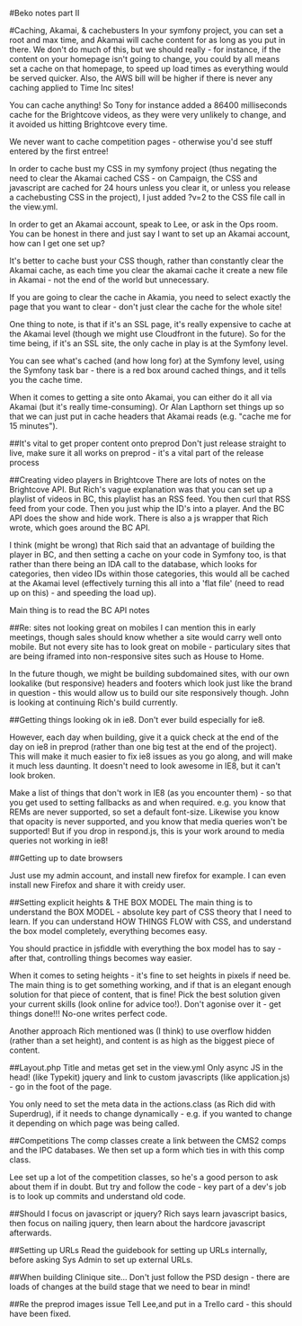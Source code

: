 #Beko notes part II

#Caching, Akamai, & cachebusters 
In your symfony project, you can set a root and max time, and Akamai will cache content for as long as you put in there. We don't do much of this, but we should really - for instance, if the content on your homepage isn't going to change, you could by all means set a cache on that homepage, to speed up load times as everything would be served quicker. Also, the AWS bill will be higher if there is never any caching applied to Time Inc sites! 

You can cache anything! So Tony for instance added a 86400 milliseconds cache for the Brightcove videos, as they were very unlikely to change, and it avoided us hitting Brightcove every time. 

We never want to cache competition pages - otherwise you'd see stuff entered by the first entree! 

In order to cache bust my CSS in my symfony project (thus negating the need to clear the Akamai cached CSS - on Campaign, the CSS and javascript are cached for 24 hours unless you clear it, or unless you release a cachebusting CSS in the project), I just added ?v=2 to the CSS file call in the view.yml. 

In order to get an Akamai account, speak to Lee, or ask in the Ops room. You can be honest in there and just say I want to set up an Akamai account, how can I get one set up? 

It's better to cache bust your CSS though, rather than constantly clear the Akamai cache, as each time you clear the akamai cache it create a new file in Akamai - not the end of the world but unnecessary.

If you are going to clear the cache in Akamia, you need to select exactly the page that you want to clear - don't just clear the cache for the whole site!  

One thing to note, is that if it's an SSL page, it's really expensive to cache at the Akamai level (though we might use Cloudfront in the future). So for the time being, if it's an SSL site, the only cache in play is at the Symfony level. 

You can see what's cached (and how long for) at the Symfony level, using the Symfony task bar - there is a red box around cached things, and it tells you the cache time. 

When it comes to getting a site onto Akamai, you can either do it all via Akamai (but it's really time-consuming). Or Alan Lapthorn set things up so that we can just put in cache headers that Akamai reads (e.g. "cache me for 15 minutes").


##It's vital to get proper content onto preprod
Don't just release straight to live, make sure it all works on preprod - it's a vital part of the release process

##Creating video players in Brightcove
There are lots of notes on the Brightcove API. But Rich's vague explanation was that you can set up a playlist of videos in BC, this playlist has an RSS feed. You then curl that RSS feed from your code. Then you just whip the ID's into a player. And the BC API does the show and hide work. There is also a js wrapper that Rich wrote, which goes around the BC API. 

I think (might be wrong) that Rich said that an advantage of building the player in BC, and then setting a cache on your code in Symfony too, is that rather than there being an IDA call to the database, which looks for categories, then video IDs within those categories, this would all be cached at the Akamai level (effectively turning this all into a 'flat file' (need to read up on this) - and speeding the load up).

Main thing is to read the BC API notes

##Re: sites not looking great on mobiles
I can mention this in early meetings, though sales should know whether a site would carry well onto mobile. But not every site has to look great on mobile - particulary sites that are being iframed into non-responsive sites such as House to Home. 

In the future though, we might be building subdomained sites, with our own lookalike (but responsive) headers and footers which look just like the brand in question - this would allow us to build our site responsively though. John is looking at continuing Rich's build currently. 

##Getting things looking ok in ie8. 
Don't ever build especially for ie8. 

However, each day when building, give it a quick check at the end of the day on ie8 in preprod (rather than one big test at the end of the project). This will make it much easier to fix ie8 issues as you go along, and will make it much less daunting. It doesn't need to look awesome in IE8, but it can't look broken. 

Make a list of things that don't work in IE8 (as you encounter them) - so that you get used to setting fallbacks as and when required. e.g. you know that REMs are never supported, so set a default font-size. Likewise you know that opacity is never supported, and you know that media queries won't be supported! But if you drop in respond.js, this is your work around to media queries not working in ie8! 

##Getting up to date browsers

Just use my admin account, and install new firefox for example. I can even install new Firefox and share it with creidy user. 

##Setting explicit heights & THE BOX MODEL
The main thing is to understand the BOX MODEL - absolute key part of CSS theory that I need to learn. If you can understand HOW THINGS FLOW with CSS, and understand the box model completely, everything becomes easy. 

You should practice in jsfiddle with everything the box model has to say - after that, controlling things becomes way easier. 

When it comes to seting heights - it's fine to set heights in pixels if need be. The main thing is to get something working, and if that is an elegant enough solution for that piece of content, that is fine! Pick the best solution given your current skills (look online for advice too!). Don't agonise over it - get things done!!! No-one writes perfect code. 

Another approach Rich mentioned was (I think) to use overflow hidden (rather than a set height), and content is as high as the biggest piece of content. 

##Layout.php
Title and metas get set in the view.yml
Only async JS in the head! (like Typekit)
jquery and link to custom javascripts (like application.js) - go in the foot of the page. 

You only need to set the meta data in the actions.class (as Rich did with Superdrug), if it needs to change dynamically - e.g. if you wanted to change it depending on which page was being called. 

##Competitions
The comp classes create a link between the CMS2 comps and the IPC databases. We then set up a form which ties in with this comp class. 

Lee set up a lot of the competition classes, so he's a good person to ask about them if in doubt. But try and follow the code - key part of a dev's job is to look up commits and understand old code. 

##Should I focus on javascript or jquery? 
Rich says learn javascript basics, then focus on nailing jquery, then learn about the hardcore javascript afterwards. 

##Setting up URLs
Read the guidebook for setting up URLs internally, before asking Sys Admin to set up external URLs.

##When building Clinique site…
Don't just follow the PSD design - there are loads of changes at the build stage that we need to bear in mind! 

##Re the preprod images issue
Tell Lee,and put in a Trello card - this should have been fixed. 